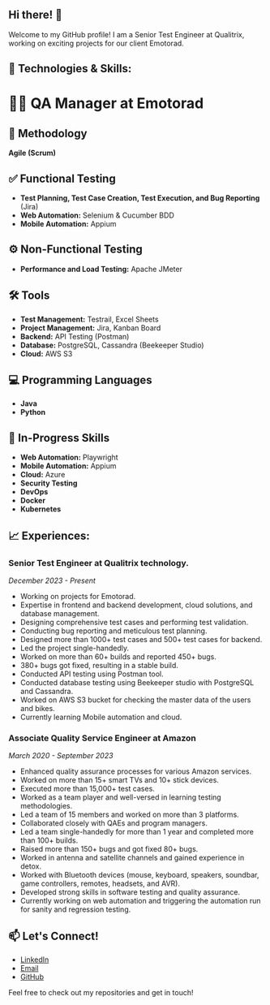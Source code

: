 ## Hi there! 👋

Welcome to my GitHub profile! I am a Senior Test Engineer at Qualitrix, working on exciting projects for our client Emotorad.

## 🔧 Technologies & Skills:

# 🧑‍💼 QA Manager at Emotorad

## 📜 Methodology
**Agile (Scrum)**

## ✅ Functional Testing
- **Test Planning, Test Case Creation, Test Execution, and Bug Reporting** (Jira)
- **Web Automation:** Selenium & Cucumber BDD
- **Mobile Automation:** Appium

## ⚙️ Non-Functional Testing
- **Performance and Load Testing:** Apache JMeter

## 🛠️ Tools
- **Test Management:** Testrail, Excel Sheets
- **Project Management:** Jira, Kanban Board
- **Backend:** API Testing (Postman)
- **Database:** PostgreSQL, Cassandra (Beekeeper Studio)
- **Cloud:** AWS S3

## 💻 Programming Languages
- **Java**
- **Python**

## 🚀 In-Progress Skills
- **Web Automation:** Playwright
- **Mobile Automation:** Appium
- **Cloud:** Azure
- **Security Testing**
- **DevOps**
- **Docker**
- **Kubernetes**




## 📈 Experiences:

### Senior Test Engineer at Qualitrix technology.
*December 2023 - Present*

- Working on projects for Emotorad.
- Expertise in frontend and backend development, cloud solutions, and database management.
- Designing comprehensive test cases and performing test validation.
- Conducting bug reporting and meticulous test planning.
- Designed more than 1000+ test cases and 500+ test cases for backend. 
- Led the project single-handedly.
- Worked on more than 60+ builds and reported 450+ bugs. 
- 380+ bugs got fixed, resulting in a stable build. 
- Conducted API testing using Postman tool.
- Conducted database testing using Beekeeper studio with PostgreSQL and Cassandra.
- Worked on AWS S3 bucket for checking the master data of the users and bikes.
- Currently learning Mobile automation and cloud.

### Associate Quality Service Engineer at Amazon
*March 2020 - September 2023*

- Enhanced quality assurance processes for various Amazon services.
- Worked on more than 15+ smart TVs and 10+ stick devices.
- Executed more than 15,000+ test cases. 
- Worked as a team player and well-versed in learning testing methodologies.
- Led a team of 15 members and worked on more than 3 platforms.
- Collaborated closely with QAEs and program managers.
- Led a team single-handedly for more than 1 year and completed more than 100+ builds.
- Raised more than 150+ bugs and got fixed 80+ bugs. 
- Worked in antenna and satellite channels and gained experience in detox.
- Worked with Bluetooth devices (mouse, keyboard, speakers, soundbar, game controllers, remotes, headsets, and AVR).
- Developed strong skills in software testing and quality assurance.
- Currently working on web automation and triggering the automation run for sanity and regression testing.

## 📫 Let's Connect!

- [LinkedIn](https://www.linkedin.com/in/karthikeyankofficial)
- [Email](mailto:karthikeyankumaran4@example.com)
- [GitHub](https://www.github.com/karthikeyank4)

Feel free to check out my repositories and get in touch!

